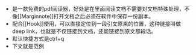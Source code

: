 - 是一款免费的pdf阅读器，好处是在里面阅读文档不需要对文档特殊处理，不像[[Marginnote]]打开文档之后必须在软件中保存一份副本。
- 配合[[Hook]]使用，可以直接定位到一段引文原来的位置，这种链接叫做deep link，也就是不仅链接到文档，还能链接到原文那段话。
- 默认快捷方式是ctrl+q
- 下文就是范例
